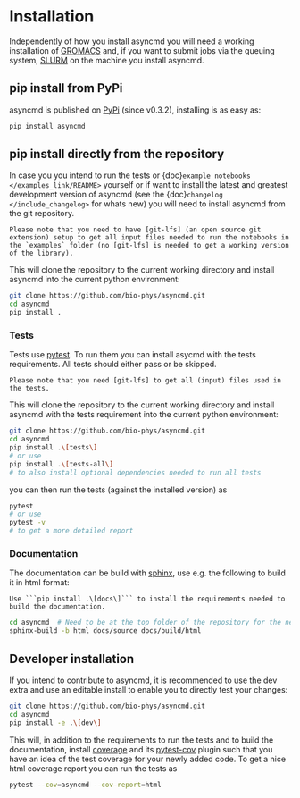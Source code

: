 # Installation

Independently of how you install asyncmd you will need a working installation of [GROMACS] and, if you want to submit jobs via the queuing system, [SLURM] on the machine you install asyncmd.

## pip install from PyPi

asyncmd is published on [PyPi] (since v0.3.2), installing is as easy as:

```bash
pip install asyncmd
```

## pip install directly from the repository

In case you you intend to run the tests or {doc}`example notebooks </examples_link/README>` yourself or if want to install the latest and greatest development version of asyncmd (see the {doc}`changelog </include_changelog>` for whats new) you will need to install asyncmd from the git repository.

```{important}
Please note that you need to have [git-lfs] (an open source git extension) setup to get all input files needed to run the notebooks in the `examples` folder (no [git-lfs] is needed to get a working version of the library).
```

This will clone the repository to the current working directory and install asyncmd into the current python environment:

```bash
git clone https://github.com/bio-phys/asyncmd.git
cd asyncmd
pip install .
```

### Tests

Tests use [pytest]. To run them you can install asycmd with the tests requirements. All tests should either pass or be skipped.

```{important}
Please note that you need [git-lfs] to get all (input) files used in the tests.
```

This will clone the repository to the current working directory and install asyncmd with the tests requirement into the current python environment:

```bash
git clone https://github.com/bio-phys/asyncmd.git
cd asyncmd
pip install .\[tests\]
# or use
pip install .\[tests-all\]
# to also install optional dependencies needed to run all tests
```

you can then run the tests (against the installed version) as

```bash
pytest
# or use
pytest -v
# to get a more detailed report
```

### Documentation

The documentation can be build with [sphinx], use e.g. the following to build it in html format:

```{note}
Use ```pip install .\[docs\]``` to install the requirements needed to build the documentation.
```

```bash
cd asyncmd  # Need to be at the top folder of the repository for the next line to work
sphinx-build -b html docs/source docs/build/html
```

## Developer installation

If you intend to contribute to asyncmd, it is recommended to use the dev extra and use an editable install to enable you to directly test your changes:

```bash
git clone https://github.com/bio-phys/asyncmd.git
cd asyncmd
pip install -e .\[dev\]
```

This will, in addition to the requirements to run the tests and to build the documentation, install [coverage] and its [pytest-cov] plugin such that you have an idea of the test coverage for your newly added code. To get a nice html coverage report you can run the tests as

```bash
pytest --cov=asyncmd --cov-report=html
```

[coverage]: https://pypi.org/project/coverage/
[git-lfs]: https://git-lfs.com/
[GROMACS]: https://www.gromacs.org/
[PyPi]: https://pypi.org/project/asyncmd/
[pytest]: https://docs.pytest.org/en/latest/
[pytest-cov]: https://pypi.org/project/pytest-cov/
[SLURM]: https://slurm.schedmd.com/documentation.html
[sphinx]: https://www.sphinx-doc.org/en/master/index.html